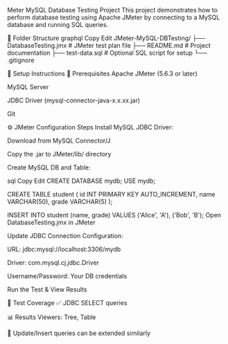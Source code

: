 Meter MySQL Database Testing Project
This project demonstrates how to perform database testing using Apache JMeter by connecting to a MySQL database and running SQL queries.

📁 Folder Structure
graphql
Copy
Edit
JMeter-MySQL-DBTesting/
├── DatabaseTesting.jmx          # JMeter test plan file
├── README.md                    # Project documentation
├── test-data.sql                # Optional SQL script for setup
└── .gitignore

🔧 Setup Instructions
📌 Prerequisites
Apache JMeter (5.6.3 or later)

MySQL Server

JDBC Driver (mysql-connector-java-x.x.xx.jar)

Git

⚙️ JMeter Configuration Steps
Install MySQL JDBC Driver:

Download from MySQL Connector/J

Copy the .jar to JMeter/lib/ directory

Create MySQL DB and Table:

sql
Copy
Edit
CREATE DATABASE mydb;
USE mydb;

CREATE TABLE student (
  id INT PRIMARY KEY AUTO_INCREMENT,
  name VARCHAR(50),
  grade VARCHAR(5)
);

INSERT INTO student (name, grade) VALUES ('Alice', 'A'), ('Bob', 'B');
Open DatabaseTesting.jmx in JMeter

Update JDBC Connection Configuration:

URL: jdbc:mysql://localhost:3306/mydb

Driver: com.mysql.cj.jdbc.Driver

Username/Password: Your DB credentials

Run the Test & View Results

🧪 Test Coverage
✅ JDBC SELECT queries

📊 Results Viewers: Tree, Table

🔄 Update/Insert queries can be extended similarly

